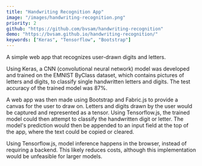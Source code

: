 ```yaml
---
title: "Handwriting Recognition App"
image: "/images/handwriting-recognition.png"
priority: 2
github: "https://github.com/bvsam/handwriting-recognition"
demo: "https://bvsam.github.io/handwriting-recognition/"
keywords: ["Keras", "Tensorflow", "Bootstrap"]
---
```


A simple web app that recognizes user-drawn digits and letters.

Using Keras, a CNN (convolutional neural network) model was developed and trained on the EMNIST ByClass dataset, which contains pictures of letters and digits, to classify single handwritten letters and digits. The test accuracy of the trained model was 87%.

A web app was then made using Bootstrap and Fabric.js to provide a canvas for the user to draw on. Letters and digits drawn by the user would be captured and represented as a tensor. Using Tensorflow.js, the trained model could then attempt to classify the handwritten digit or letter. The model's prediction would then be appended to an input field at the top of the app, where the text could be copied or cleared.

Using Tensorflow.js, model inference happens in the browser, instead of requiring a backend. This likely reduces costs, although this implementation would be unfeasible for larger models.
